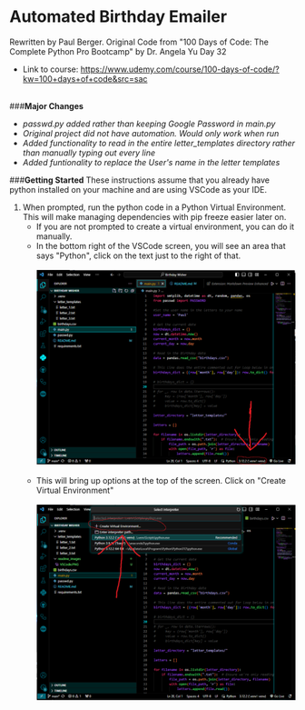 # Automated Birthday Emailer
Rewritten by Paul Berger.  Original Code from "100 Days of Code: The Complete Python Pro Bootcamp" by Dr. Angela Yu Day 32<br>
* Link to course: https://www.udemy.com/course/100-days-of-code/?kw=100+days+of+code&src=sac<br><br>

###**Major Changes**
* *passwd.py added rather than keeping Google Password in main.py*
* *Original project did not have automation.  Would only work when run*
* *Added functionality to read in the entire letter_templates directory rather than manually typing out every line*
* *Added funtionality to replace the User's name in the letter templates*


###**Getting Started**
These instructions assume that you already have python installed on your machine and are using VSCode as your IDE.

1. When prompted, run the python code in a Python Virtual Environment.  This will make managing dependencies with pip freeze easier later on.
    - If you are not prompted to create a virtual environment, you can do it manually. 
    - In the bottom right of the VSCode screen, you will see an area that says "Python", click on the text just to the right of that.<br><br> ![Screenshot of VSCode](readme_images/VSCode.PNG)  <br> <br> 
    - This will bring up options at the top of the screen.  Click on "Create Virtual Environment"<br><br> ![Create Virtual Environment](readme_images/ve.PNG)
    

